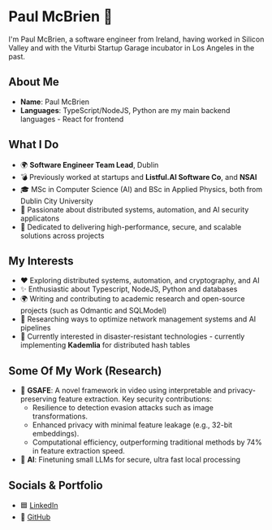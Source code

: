 # **Paul McBrien** 👋  
I'm Paul McBrien, a software engineer from Ireland, having worked in Silicon Valley and with the Viturbi Startup Garage incubator in Los Angeles in the past.

## **About Me**
- **Name**: Paul McBrien  
- **Languages**: TypeScript/NodeJS, Python are my main backend languages - React for frontend

## **What I Do**
- 🌍 **Software Engineer Team Lead**, Dublin  
- 💣 Previously worked at startups and **Listful.AI Software Co**, and **NSAI**  
- 🎓 MSc in Computer Science (AI) and BSc in Applied Physics, both from Dublin City University
- 🧠 Passionate about distributed systems, automation, and AI security applicatons
- 📝 Dedicated to delivering high-performance, secure, and scalable solutions across projects  

## **My Interests**
- ❤️ Exploring distributed systems, automation, and cryptography, and AI
- ✨ Enthusiastic about Typescript, NodeJS, Python and databases
- 🌍 Writing and contributing to academic research and open-source projects (such as Odmantic and SQLModel)
- 📘 Researching ways to optimize network management systems and AI pipelines
- 🔗 Currently interested in disaster-resistant technologies - currently implementing **Kademlia** for distributed hash tables

## **Some Of My Work (Research)**
- 📄 **GSAFE**: A novel framework in video using interpretable and privacy-preserving feature extraction. Key security contributions:  
  - Resilience to detection evasion attacks such as image transformations.
  - Enhanced privacy with minimal feature leakage (e.g., 32-bit embeddings).  
  - Computational efficiency, outperforming traditional methods by 74% in feature extraction speed.  
- 📄 **AI**: Finetuning small LLMs for secure, ultra fast local processing 

## **Socials & Portfolio**
- 🟦 [LinkedIn](https://www.linkedin.com/in/paul-mc-brien/)  
- 🐙 [GitHub](https://github.com/pmcb99)  
